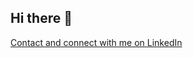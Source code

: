 ## Hi there 👋

<!--
**annechh/annechh** is a ✨ _special_ ✨ repository because its `README.md` (this file) appears on your GitHub profile.

Here are some ideas to get you started:

- 🔭 I’m currently working on ...
- 🌱 I’m currently learning ...
- 👯 I’m looking to collaborate on ...
- 🤔 I’m looking for help with ...
- 💬 Ask me about ...
- 📫 How to reach me: ...
- 😄 Pronouns: ...
- ⚡ Fun fact: ...
-->


[Contact and connect with me on LinkedIn]([https://www.linkedin.com/in/your-profile](https://www.linkedin.com/in/anne-cathrine-hauge-b893bbb3/))

